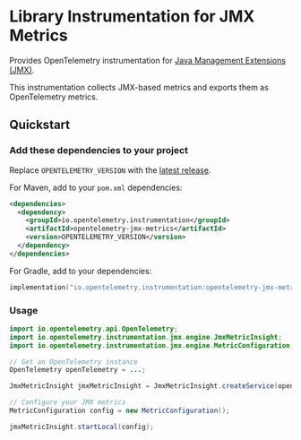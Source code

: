 # Library Instrumentation for JMX Metrics

Provides OpenTelemetry instrumentation for [Java Management Extensions (JMX)](https://docs.oracle.com/javase/tutorial/jmx/).

This instrumentation collects JMX-based metrics and exports them as OpenTelemetry metrics.

## Quickstart

### Add these dependencies to your project

Replace `OPENTELEMETRY_VERSION` with the [latest release](https://central.sonatype.com/artifact/io.opentelemetry.instrumentation/opentelemetry-jmx-metrics).

For Maven, add to your `pom.xml` dependencies:

```xml
<dependencies>
  <dependency>
    <groupId>io.opentelemetry.instrumentation</groupId>
    <artifactId>opentelemetry-jmx-metrics</artifactId>
    <version>OPENTELEMETRY_VERSION</version>
  </dependency>
</dependencies>
```

For Gradle, add to your dependencies:

```kotlin
implementation("io.opentelemetry.instrumentation:opentelemetry-jmx-metrics:OPENTELEMETRY_VERSION")
```

### Usage

```java
import io.opentelemetry.api.OpenTelemetry;
import io.opentelemetry.instrumentation.jmx.engine.JmxMetricInsight;
import io.opentelemetry.instrumentation.jmx.engine.MetricConfiguration;

// Get an OpenTelemetry instance
OpenTelemetry openTelemetry = ...;

JmxMetricInsight jmxMetricInsight = JmxMetricInsight.createService(openTelemetry, 5000);

// Configure your JMX metrics
MetricConfiguration config = new MetricConfiguration();

jmxMetricInsight.startLocal(config);
```
